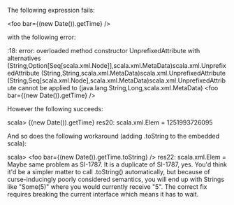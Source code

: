 The following expression fails:

<foo bar={(new Date()).getTime} />

with the following error:

<console>:18: error: overloaded method constructor UnprefixedAttribute with alternatives (String,Option[Seq[scala.xml.Node]],scala.xml.MetaData)scala.xml.UnprefixedAttribute <and> (String,String,scala.xml.MetaData)scala.xml.UnprefixedAttribute <and> (String,Seq[scala.xml.Node],scala.xml.MetaData)scala.xml.UnprefixedAttribute cannot be applied to (java.lang.String,Long,scala.xml.MetaData)
       <foo bar={(new Date()).getTime} />

However the following succeeds:

scala> <foo>{(new Date()).getTime}</foo>
res20: scala.xml.Elem = <foo>1251993726095</foo>

And so does the following workaround (adding .toString to the embedded scala):

scala> <foo bar={(new Date()).getTime.toString} />
res22: scala.xml.Elem = <foo bar="1251994209318"></foo>
Maybe same problem as SI-1787.
It is a duplicate of SI-1787, yes.  You'd think it'd be a simpler matter to call .toString() automatically, but because of curse-inducingly poorly considered semantics, you will end up with Strings like "Some(5)" where you would currently receive "5".  The correct fix requires breaking the current interface which means it has to wait.
